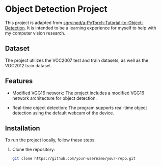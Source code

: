 # Object Detection Project

This project is adapted from [sgrvinod/a-PyTorch-Tutorial-to-Object-Detection](https://github.com/sgrvinod/a-PyTorch-Tutorial-to-Object-Detection). It is intended to be a learning experience for myself to help with my computer vision research.

## Dataset

The project utilizes the VOC2007 test and train datasets, as well as the VOC2012 train dataset.

## Features

- Modified VGG16 network: The project includes a modified VGG16 network architecture for object detection.

- Real-time object detection: The program supports real-time object detection using the default webcam of the device.

## Installation

To run the project locally, follow these steps:

1. Clone the repository:
   ```bash
   git clone https://github.com/your-username/your-repo.git
